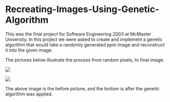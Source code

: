 



# Recreating-Images-Using-Genetic-Algorithm

This was the final project for Software Engineering 2S03 at McMaster University.  In this project we were asked to create and implement a genetic algorithm that would take a randomly generated ppm image and reconstruct it into the given image.



The pictures below illustrate the process from random pixels, to final image.

![](C:\Users\justi\Desktop\escher1.jpeg)

![](C:\Users\justi\mcmaster\year2\2s03\A4\me2.jpeg)

The above image is the before picture, and the bottom is after the genetic algorithm was applied.